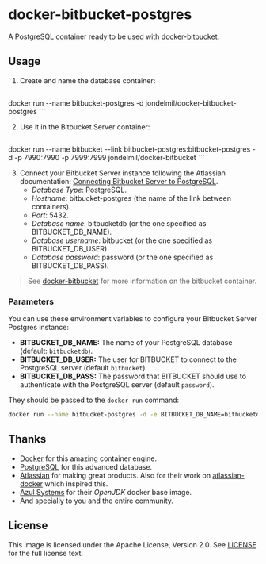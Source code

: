# docker-bitbucket-postgres

A PostgreSQL container ready to be used with [docker-bitbucket](https://github.com/jondelmil/docker-bitbucket "A Docker image for Bitbucket").

## Usage

1. Create and name the database container:

	```bash
docker run --name bitbucket-postgres -d jondelmil/docker-bitbucket-postgres
	```

2. Use it in the Bitbucket Server container:

	```bash
docker run --name bitbucket --link bitbucket-postgres:bitbucket-postgres -d -p 7990:7990 -p 7999:7999 jondelmil/docker-bitbucket
	```

3. Connect your Bitbucket Server instance following the Atlassian documentation: [Connecting Bitbucket Server to PostgreSQL](https://confluence.atlassian.com/bitbucketserver/connecting-bitbucket-server-to-postgresql-776640389.html "Connecting Bitbucket Server to PostgreSQL").
	* _Database Type_: PostgreSQL.
	* _Hostname_: bitbucket-postgres (the name of the link between containers).
	* _Port_: 5432.
	* _Database name_: bitbucketdb (or the one specified as BITBUCKET_DB_NAME).
	* _Database username_: bitbucket (or the one specified as BITBUCKET_DB_USER).
	* _Database password_: password (or the one specified as BITBUCKET_DB_PASS).

> See [docker-bitbucket](https://github.com/jondelmil/docker-bitbucket "A Docker image for Bitbucket") for more information on the bitbucket container.

### Parameters

You can use these environment variables to configure your Bitbucket Server Postgres instance:

* **BITBUCKET_DB_NAME:** The name of your PostgreSQL database (default: `bitbucketdb`).
* **BITBUCKET_DB_USER:** The user for BITBUCKET to connect to the PostgreSQL server (default `bitbucket`).
* **BITBUCKET_DB_PASS:** The password that BITBUCKET should use to authenticate with the PostgreSQL server (default `password`).

They should be passed to the `docker run` command:

```bash
docker run --name bitbucket-postgres -d -e BITBUCKET_DB_NAME=bitbucketdatabase -e BITBUCKET_DB_USER=bitbucketdbuser -e BITBUCKET_DB_PASS=p455w0rd jondelmil/docker-bitbucket-postgres
```

## Thanks

* [Docker](https://www.docker.com/ "Docker") for this amazing container engine.
* [PostgreSQL](http://www.postgresql.org/) for this advanced database.
* [Atlassian](https://www.atlassian.com/ "Atlassian") for making great products. Also for their work on [atlassian-docker](https://bitbucket.org/atlassianlabs/atlassian-docker "atlassian-docker repo") which inspired this.
* [Azul Systems](http://www.azulsystems.com/ "Azul Systems") for their *OpenJDK* docker base image.
* And specially to you and the entire community.

## License

This image is licensed under the Apache License, Version 2.0. See [LICENSE](LICENSE) for the full license text.
